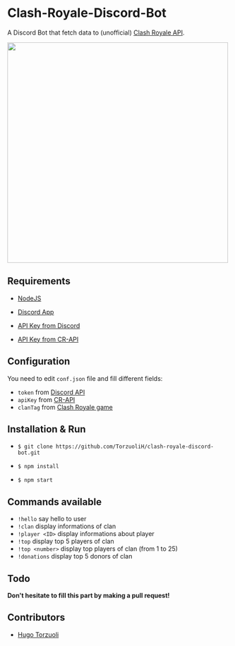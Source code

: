 # Clash-Royale-Discord-Bot

A Discord Bot that fetch data to (unofficial) [Clash Royale API](https://github.com/cr-api/cr-api).

<img src="https://i.imgur.com/0F5Qtc0.png" width="500">

## Requirements

- [NodeJS](https://nodejs.org/en/)

- [Discord App](discord.gg)

- [API Key from Discord](https://discord.js.org)

- [API Key from CR-API](http://docs.cr-api.com)

## Configuration

You need to edit `conf.json` file and fill different fields:

- `token` from [Discord API](https://discord.js.org)
- `apiKey` from [CR-API](http://docs.cr-api.com)
- `clanTag` from [Clash Royale game](https://clashroyale.com)

## Installation & Run

- `$ git clone https://github.com/TorzuoliH/clash-royale-discord-bot.git`

- `$ npm install`

- `$ npm start` 

## Commands available

- `!hello` say hello to user
- `!clan` display informations of clan
- `!player <ID>` display informations about player _<ID>_
- `!top` display top 5 players of clan
- `!top <number>` display top _<number>_ players of clan (from 1 to 25)
- `!donations` display top 5 donors of clan

## Todo

**Don't hesitate to fill this part by making a pull request!**

## Contributors

- [Hugo Torzuoli](https://github.com/TorzuoliH/)
